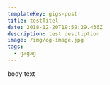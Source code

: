 ```yaml
---
templateKey: gigs-post
title: testTitel
date: 2018-12-20T19:59:29.436Z
description: test desctiption
image: /img/og-image.jpg
tags:
  - gagag
---
```

body text
